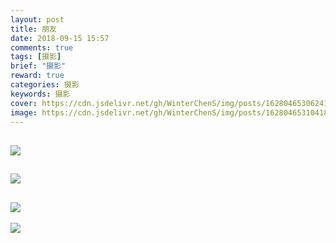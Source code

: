 ```yaml
---
layout: post
title: 朋友
date: 2018-09-15 15:57
comments: true
tags: [摄影]
brief: "摄影"
reward: true
categories: 摄影
keywords: 摄影
cover: https://cdn.jsdelivr.net/gh/WinterChenS/img/posts/1628046530624182.jpg
image: https://cdn.jsdelivr.net/gh/WinterChenS/img/posts/1628046531041859.jpg
---
```


![](https://cdn.jsdelivr.net/gh/WinterChenS/img/posts/1628046531466985.jpg)
---

![](https://cdn.jsdelivr.net/gh/WinterChenS/img/posts/1628046531888121.jpg)
---

![](https://cdn.jsdelivr.net/gh/WinterChenS/img/posts/1628046532090179.jpg)
---

![](https://cdn.jsdelivr.net/gh/WinterChenS/img/posts/1628046532301272.jpg)